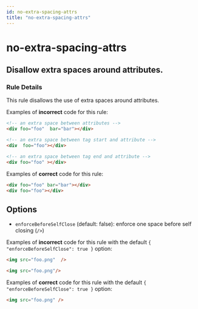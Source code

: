 ```yaml
---
id: no-extra-spacing-attrs
title: "no-extra-spacing-attrs"
---
```


# no-extra-spacing-attrs

## Disallow extra spaces around attributes.

### Rule Details

This rule disallows the use of extra spaces around attributes.

Examples of **incorrect** code for this rule:

```html
<!-- an extra space between attributes -->
<div foo="foo"  bar="bar"></div>

<!-- an extra space between tag start and attribute -->
<div  foo="foo"></div>

<!-- an extra space between tag end and attribute -->
<div foo="foo" ></div>
```

Examples of **correct** code for this rule:

```html
<div foo="foo" bar="bar"></div>
<div foo="foo"></div>
```

## Options

- `enforceBeforeSelfClose` (default: false): enforce one space before self closing (`/>`)


Examples of **incorrect** code for this rule with the default `{ "enforceBeforeSelfClose": true }` option:

<!-- prettier-ignore-start -->

```html
<img src="foo.png"  />

<img src="foo.png"/>
```

<!-- prettier-ignore-end -->

Examples of **correct** code for this rule with the default `{ "enforceBeforeSelfClose": true }` option:

<!-- prettier-ignore-start -->

```html
<img src="foo.png" />
```

<!-- prettier-ignore-end -->
